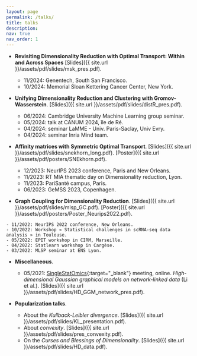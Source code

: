 ```yaml
---
layout: page
permalink: /talks/
title: talks
description:
nav: true
nav_order: 1
---
```


- **Revisiting Dimensionality Reduction with Optimal Transport: Within and Across Spaces** [Slides]({{ site.url }}/assets/pdf/slides/msk_pres.pdf).
    - 11/2024: Genentech, South San Francisco.
    - 10/2024: Memorial Sloan Kettering Cancer Center, New York.

- **Unifying Dimensionality Reduction and Clustering with Gromov-Wasserstein**. [Slides]({{ site.url }}/assets/pdf/slides/distR_pres.pdf).
    - 06/2024: Cambridge University Machine Learning group seminar.
    - 05/2024: talk at CANUM 2024, île de Ré.
    - 04/2024: seminar LaMME - Univ. Paris-Saclay, Univ Evry.
    - 04/2024: seminar Inria Mind team.

- **Affinity matrices with Symmetric Optimal Transport**. [Slides]({{ site.url }}/assets/pdf/slides/snekhorn_long.pdf). [Poster]({{ site.url }}/assets/pdf/posters/SNEkhorn.pdf). 
    - 12/2023: NeurIPS 2023 conference, Paris and New Orleans.
    - 11/2023: RT MIA thematic day on Dimensionality reduction, Lyon.
    - 11/2023: PariSanté campus, Paris.
    - 06/2023: GeMSS 2023, Copenhagen. 

- **Graph Coupling for Dimensionality Reduction**. [Slides]({{ site.url }}/assets/pdf/slides/mlsp_GC.pdf). [Poster]({{ site.url }}/assets/pdf/posters/Poster_Neurips2022.pdf). 
<!-- [Video](https://slideslive.com/38991393/a-probabilistic-graph-coupling-view-of-dimension-reduction?ref=search-presentations-van+assel){:target="\_blank"}. -->
    - 11/2022: NeurIPS 2022 conference, New Orleans.
    - 10/2022: Workshop « Statistical challenges in scRNA-seq data analysis » in Toulouse. 
    - 05/2022: EPIT workshop in CIRM, Marseille.
    - 04/2022: Statlearn workshop in Cargèse.
    - 03/2022: MLSP seminar at ENS Lyon.
 
- **Miscellaneous**.
    - 05/2021: [SingleStatOmics](https://anr-singlestatomics.pages.math.cnrs.fr/){:target="\_blank"} meeting, online. *High-dimensional Gaussian graphical models on network-linked data* (Li et al.). [Slides]({{ site.url }}/assets/pdf/slides/HD_GGM_network_pres.pdf).

- **Popularization talks**.
    - About the *Kullback-Leibler divergence*. [Slides]({{ site.url }}/assets/pdf/slides/KL_presentation.pdf).
    - About *convexity*. [Slides]({{ site.url }}/assets/pdf/slides/pres_convexity.pdf).
    - On the *Curses and Blessings of Dimensionality*. [Slides]({{ site.url }}/assets/pdf/slides/HD_data.pdf).

